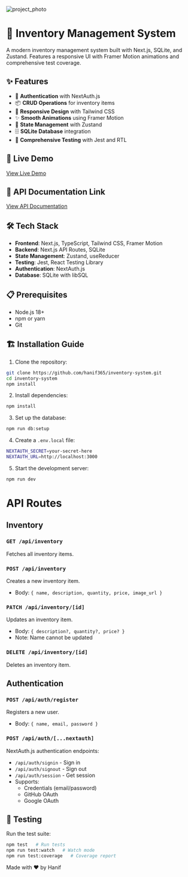 ![project_photo](https://github.com/user-attachments/assets/0e0442e8-f997-451d-a987-f9ccbf483ccd)

# 🏪 Inventory Management System


A modern inventory management system built with Next.js, SQLite, and Zustand. Features a responsive UI with Framer Motion animations and comprehensive test coverage.

## ✨ Features

- 🔐 **Authentication** with NextAuth.js
- 📦 **CRUD Operations** for inventory items
- 🎨 **Responsive Design** with Tailwind CSS
- ✨ **Smooth Animations** using Framer Motion
- 🔄 **State Management** with Zustand
- 🗄️ **SQLite Database** integration
- 🧪 **Comprehensive Testing** with Jest and RTL

## 🚀 Live Demo

[View Live Demo](https://inventory-system1.vercel.app/)

## 🚀 API Documentation Link

[View API Documentation](https://documenter.getpostman.com/view/31322920/2sAYQUrF6g)

## 🛠️ Tech Stack

- **Frontend**: Next.js, TypeScript, Tailwind CSS, Framer Motion
- **Backend**: Next.js API Routes, SQLite
- **State Management**: Zustand, useReducer
- **Testing**: Jest, React Testing Library
- **Authentication**: NextAuth.js
- **Database**: SQLite with libSQL

## 📋 Prerequisites

- Node.js 18+
- npm or yarn
- Git

## 🏗️ Installation Guide

1. Clone the repository:
```bash
git clone https://github.com/hanif365/inventory-system.git
cd inventory-system
npm install
```

2. Install dependencies:
```bash
npm install
```

3. Set up the database:
```bash
npm run db:setup
```

4. Create a `.env.local` file:
```bash
NEXTAUTH_SECRET=your-secret-here
NEXTAUTH_URL=http://localhost:3000
```

5. Start the development server:
```bash
npm run dev
```

# API Routes

## Inventory

### `GET /api/inventory`
Fetches all inventory items.

### `POST /api/inventory`
Creates a new inventory item.
- Body: `{ name, description, quantity, price, image_url }`

### `PATCH /api/inventory/[id]`
Updates an inventory item.
- Body: `{ description?, quantity?, price? }`
- Note: Name cannot be updated

### `DELETE /api/inventory/[id]`
Deletes an inventory item.

## Authentication

### `POST /api/auth/register`
Registers a new user.
- Body: `{ name, email, password }`

### `POST /api/auth/[...nextauth]`
NextAuth.js authentication endpoints:
- `/api/auth/signin` - Sign in
- `/api/auth/signout` - Sign out
- `/api/auth/session` - Get session
- Supports:
  - Credentials (email/password)
  - GitHub OAuth
  - Google OAuth

## 🧪 Testing

Run the test suite:
```bash
npm test   # Run tests
npm run test:watch   # Watch mode
npm run test:coverage   # Coverage report
```


Made with ❤️ by Hanif
